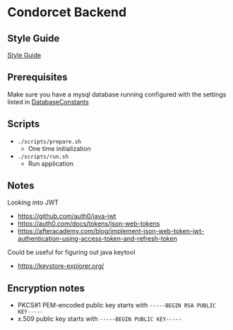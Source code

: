 # Condorcet Backend

## Style Guide

[Style Guide](docs/style-guide.md)

## Prerequisites

Make sure you have a mysql database running configured with the settings listed in
[DatabaseConstants](console/src/main/kotlin/com/seanshubin/condorcet/backend/console/DatabaseConstants.kt)

## Scripts

- `./scripts/prepare.sh`
    - One time initialization
- `./scripts/run.sh`
    - Run application

## Notes

Looking into JWT

- https://github.com/auth0/java-jwt
- https://auth0.com/docs/tokens/json-web-tokens
- https://afteracademy.com/blog/implement-json-web-token-jwt-authentication-using-access-token-and-refresh-token

Could be useful for figuring out java keytool

- https://keystore-explorer.org/

## Encryption notes

- PKCS#1 PEM-encoded public key starts with `-----BEGIN RSA PUBLIC KEY-----`
- x.509 public key starts with `-----BEGIN PUBLIC KEY-----`